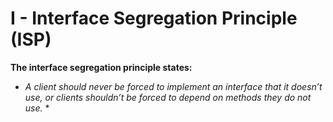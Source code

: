 # I - Interface Segregation Principle (ISP)

**The interface segregation principle states:**

- _A client should never be forced to implement an interface that it doesn’t use, or clients shouldn’t be forced to depend on methods they do not use._ \*
